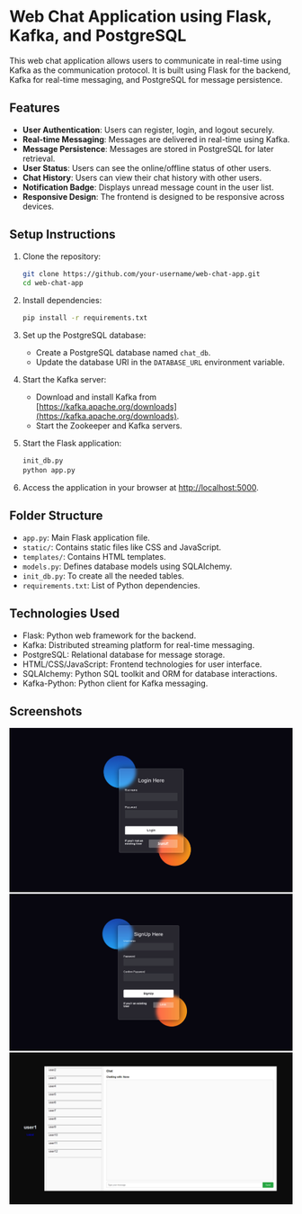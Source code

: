 # Web Chat Application using Flask, Kafka, and PostgreSQL

This web chat application allows users to communicate in real-time using Kafka as the communication protocol. It is built using Flask for the backend, Kafka for real-time messaging, and PostgreSQL for message persistence.

## Features

- **User Authentication**: Users can register, login, and logout securely.
- **Real-time Messaging**: Messages are delivered in real-time using Kafka.
- **Message Persistence**: Messages are stored in PostgreSQL for later retrieval.
- **User Status**: Users can see the online/offline status of other users.
- **Chat History**: Users can view their chat history with other users.
- **Notification Badge**: Displays unread message count in the user list.
- **Responsive Design**: The frontend is designed to be responsive across devices.

## Setup Instructions

1. Clone the repository:
   ```bash
   git clone https://github.com/your-username/web-chat-app.git
   cd web-chat-app
   ```

2. Install dependencies:
   ```bash
   pip install -r requirements.txt
   ```

3. Set up the PostgreSQL database:
   - Create a PostgreSQL database named `chat_db`.
   - Update the database URI in the `DATABASE_URL` environment variable.

4. Start the Kafka server:
   - Download and install Kafka from [https://kafka.apache.org/downloads](https://kafka.apache.org/downloads).
   - Start the Zookeeper and Kafka servers.

5. Start the Flask application:
   ```bash
   init_db.py
   python app.py
   ```

6. Access the application in your browser at [http://localhost:5000](http://localhost:5000).

## Folder Structure

- `app.py`: Main Flask application file.
- `static/`: Contains static files like CSS and JavaScript.
- `templates/`: Contains HTML templates.
- `models.py`: Defines database models using SQLAlchemy.
- `init_db.py`: To create all the needed tables.
- `requirements.txt`: List of Python dependencies.

## Technologies Used

- Flask: Python web framework for the backend.
- Kafka: Distributed streaming platform for real-time messaging.
- PostgreSQL: Relational database for message storage.
- HTML/CSS/JavaScript: Frontend technologies for user interface.
- SQLAlchemy: Python SQL toolkit and ORM for database interactions.
- Kafka-Python: Python client for Kafka messaging.

## Screenshots

![Login Page](screenshots/login.png)
![SignUp Page](screenshots/signup.png)
![Chat Interface](screenshots/chat.png)
